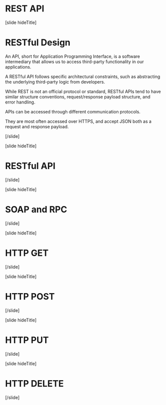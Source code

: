 # REST API

[slide hideTitle]

# RESTful Design

An API, short for Application Programming Interface, is a software intermediary that allows us to access third-party functionality in our applications.

A RESTful API follows specific architectural constraints, such as abstracting the underlying third-party logic from developers.

While REST is not an official protocol or standard, RESTful APIs tend to have similar structure conventions, request/response payload structure, and error handling.

APIs can be accessed through different communication protocols.

They are most often accessed over HTTPS, and accept JSON both as a request and response payload.

[/slide]

[slide hideTitle]

# RESTful API



[/slide]

[slide hideTitle]

# SOAP and RPC



[/slide]

[slide hideTitle]

# HTTP GET



[/slide]

[slide hideTitle]

# HTTP POST



[/slide]

[slide hideTitle]

# HTTP PUT



[/slide]

[slide hideTitle]

# HTTP DELETE



[/slide]
